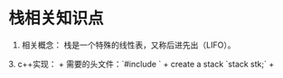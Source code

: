 # 栈相关知识点
1. 相关概念：
栈是一个特殊的线性表，又称后进先出（LIFO）。
<picture >
3. c++实现：
+ 需要的头文件：`#include <stack>`
+ create a stack `stack<int> stk;`
+ 
